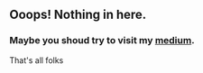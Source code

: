 ## Ooops! Nothing in here.

### Maybe you shoud try to visit my [medium](https://eliton.medium.com/).



That's all folks
